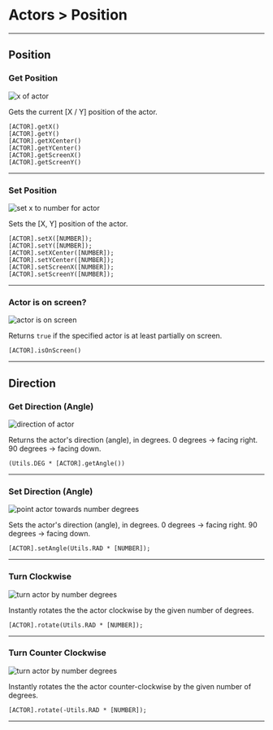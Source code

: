 # Actors > Position

***

## Position

### <a name="get-xy"></a> Get Position

![x of actor](http://static.stencyl.com/pedia2/block-images/actor/position/get-xy.png)

Gets the current [X / Y] position of the actor.

```
[ACTOR].getX()
[ACTOR].getY()
[ACTOR].getXCenter()
[ACTOR].getYCenter()
[ACTOR].getScreenX()
[ACTOR].getScreenY()
```

***

### <a name="set-xy"></a> Set Position

![set x to number for actor](http://static.stencyl.com/pedia2/block-images/actor/position/set-xy.png)

Sets the [X, Y] position of the actor.

```
[ACTOR].setX([NUMBER]);
[ACTOR].setY([NUMBER]);
[ACTOR].setXCenter([NUMBER]);
[ACTOR].setYCenter([NUMBER]);
[ACTOR].setScreenX([NUMBER]);
[ACTOR].setScreenY([NUMBER]);
```

***

### <a name="isonscreen"></a> Actor is on screen?

![actor is on screen](http://static.stencyl.com/pedia2/block-images/actor/position/isonscreen.png)

Returns `true` if the specified actor is at least partially on screen.

```
[ACTOR].isOnScreen()
```

***

## Direction

### <a name="getdir"></a> Get Direction (Angle)

![direction of actor](http://static.stencyl.com/pedia2/block-images/actor/position/getdir.png)

Returns the actor's direction (angle), in degrees. 0 degrees -> facing right. 90 degrees -> facing down.

```
(Utils.DEG * [ACTOR].getAngle())
```

***

### <a name="setangle"></a> Set Direction (Angle)

![point actor towards number degrees](http://static.stencyl.com/pedia2/block-images/actor/position/setangle.png)

Sets the actor's direction (angle), in degrees. 0 degrees -> facing right. 90 degrees -> facing down.

```
[ACTOR].setAngle(Utils.RAD * [NUMBER]);
```

***

### <a name="rotate"></a> Turn Clockwise

![turn actor by number degrees](http://static.stencyl.com/pedia2/block-images/actor/position/rotate.png)

Instantly rotates the the actor clockwise by the given number of degrees.

```
[ACTOR].rotate(Utils.RAD * [NUMBER]);
```

***

### <a name="rotate2"></a> Turn Counter Clockwise

![turn actor by number degrees](http://static.stencyl.com/pedia2/block-images/actor/position/rotate2.png)

Instantly rotates the the actor counter-clockwise by the given number of degrees.

```
[ACTOR].rotate(-Utils.RAD * [NUMBER]);
```

***
